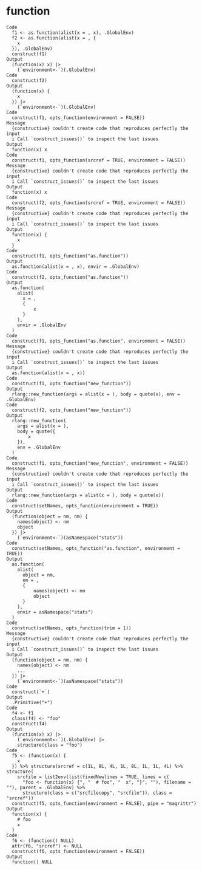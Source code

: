 # function

    Code
      f1 <- as.function(alist(x = , x), .GlobalEnv)
      f2 <- as.function(alist(x = , {
        x
      }), .GlobalEnv)
      construct(f1)
    Output
      (function(x) x) |>
        (`environment<-`)(.GlobalEnv)
    Code
      construct(f2)
    Output
      (function(x) {
        x
      }) |>
        (`environment<-`)(.GlobalEnv)
    Code
      construct(f1, opts_function(environment = FALSE))
    Message
      {constructive} couldn't create code that reproduces perfectly the input
      i Call `construct_issues()` to inspect the last issues
    Output
      function(x) x
    Code
      construct(f1, opts_function(srcref = TRUE, environment = FALSE))
    Message
      {constructive} couldn't create code that reproduces perfectly the input
      i Call `construct_issues()` to inspect the last issues
    Output
      function(x) x
    Code
      construct(f2, opts_function(srcref = TRUE, environment = FALSE))
    Message
      {constructive} couldn't create code that reproduces perfectly the input
      i Call `construct_issues()` to inspect the last issues
    Output
      function(x) {
        x
      }
    Code
      construct(f1, opts_function("as.function"))
    Output
      as.function(alist(x = , x), envir = .GlobalEnv)
    Code
      construct(f2, opts_function("as.function"))
    Output
      as.function(
        alist(
          x = ,
          {
              x
          }
        ),
        envir = .GlobalEnv
      )
    Code
      construct(f1, opts_function("as.function", environment = FALSE))
    Message
      {constructive} couldn't create code that reproduces perfectly the input
      i Call `construct_issues()` to inspect the last issues
    Output
      as.function(alist(x = , x))
    Code
      construct(f1, opts_function("new_function"))
    Output
      rlang::new_function(args = alist(x = ), body = quote(x), env = .GlobalEnv)
    Code
      construct(f2, opts_function("new_function"))
    Output
      rlang::new_function(
        args = alist(x = ),
        body = quote({
            x
        }),
        env = .GlobalEnv
      )
    Code
      construct(f1, opts_function("new_function", environment = FALSE))
    Message
      {constructive} couldn't create code that reproduces perfectly the input
      i Call `construct_issues()` to inspect the last issues
    Output
      rlang::new_function(args = alist(x = ), body = quote(x))
    Code
      construct(setNames, opts_function(environment = TRUE))
    Output
      (function(object = nm, nm) {
        names(object) <- nm
        object
      }) |>
        (`environment<-`)(asNamespace("stats"))
    Code
      construct(setNames, opts_function("as.function", environment = TRUE))
    Output
      as.function(
        alist(
          object = nm,
          nm = ,
          {
              names(object) <- nm
              object
          }
        ),
        envir = asNamespace("stats")
      )
    Code
      construct(setNames, opts_function(trim = 1))
    Message
      {constructive} couldn't create code that reproduces perfectly the input
      i Call `construct_issues()` to inspect the last issues
    Output
      (function(object = nm, nm) {
        names(object) <- nm
        ...
      }) |>
        (`environment<-`)(asNamespace("stats"))
    Code
      construct(`+`)
    Output
      .Primitive("+")
    Code
      f4 <- f1
      class(f4) <- "foo"
      construct(f4)
    Output
      (function(x) x) |>
        (`environment<-`)(.GlobalEnv) |>
        structure(class = "foo")
    Code
      f5 <- (function(x) {
        x
      }) %>% structure(srcref = c(1L, 8L, 4L, 1L, 8L, 1L, 1L, 4L) %>% structure(
        srcfile = list2env(list(fixedNewlines = TRUE, lines = c(
          "foo <- function(x) {", "  # foo", "  x", "}", ""), filename = ""), parent = .GlobalEnv) %>%
          structure(class = c("srcfilecopy", "srcfile")), class = "srcref"))
      construct(f5, opts_function(environment = FALSE), pipe = "magrittr")
    Output
      function(x) {
        # foo
        x
      }
    Code
      f6 <- (function() NULL)
      attr(f6, "srcref") <- NULL
      construct(f6, opts_function(environment = FALSE))
    Output
      function() NULL

